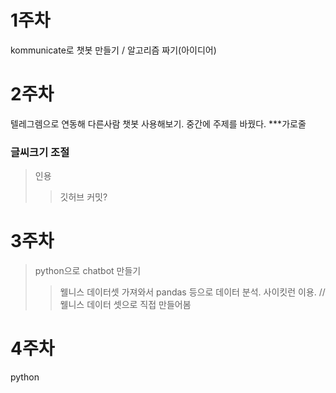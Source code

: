 # 1주차 
kommunicate로 챗봇 만들기 / 알고리즘 짜기(아이디어)
# 2주차 
텔레그렘으로 연동해 다른사람 챗봇 사용해보기. 중간에 주제를 바꿨다.
***가로줄
### 글씨크기 조절
>인용
>> 깃허브 커밋?
# 3주차
> python으로 chatbot 만들기
>> 웰니스 데이터셋 가져와서 pandas 등으로 데이터 분석. 사이킷런 이용. // 
>> 웰니스 데이터 셋으로 직접 만들어봄
# 4주차
python
